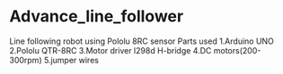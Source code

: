 # Advance_line_follower
Line following robot using Pololu 8RC sensor
Parts used
   1.Arduino UNO
   2.Pololu QTR-8RC
   3.Motor driver l298d H-bridge
   4.DC motors(200-300rpm)
   5.jumper wires
